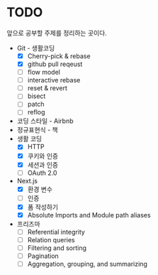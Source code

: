 # TODO

앞으로 공부할 주제를 정리하는 곳이다.

- Git - 생활코딩
  - [x] Cherry-pick & rebase
  - [x] github pull reqeust
  - [ ] flow model
  - [ ] interactive rebase
  - [ ] reset & revert
  - [ ] bisect
  - [ ] patch
  - [ ] reflog
- 코딩 스타일 - Airbnb
- 정규표현식 - 책
- 생활 코딩
  - [x] HTTP
  - [x] 쿠키와 인증
  - [x] 세션과 인증
  - [ ] OAuth 2.0
- Next.js
  - [x] 환경 변수
  - [ ] 인증
  - [x] 폼 작성하기
  - [x] Absolute Imports and Module path aliases
- 프리즈마 
  - [ ] Referential integrity
  - [ ] Relation queries
  - [ ] Filtering and sorting
  - [ ] Pagination
  - [ ] Aggregation, grouping, and summarizing
